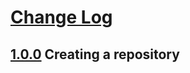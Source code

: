 # [Change Log](https://github.com/anyks/asc/archive/release.tar.gz)

## [1.0.0](https://github.com/anyks/asc/archive/v1.0.0.tar.gz) Creating a repository
